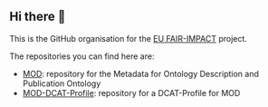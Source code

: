 ## Hi there 👋

This is the GitHub organisation for the [EU FAIR-IMPACT](https://fair-impact.eu/) project.

The repositories you can find here are:

- [MOD](https://github.com/fair-IMPACT/mod): repository for the Metadata for Ontology Description and Publication Ontology
- [MOD-DCAT-Profile](https://github.com/FAIR-IMPACT/MOD-DCAT-profile): repository for a DCAT-Profile for MOD


<!--

**Here are some ideas to get you started:**


🙋‍♀️ A short introduction - what is your organization all about?
🌈 Contribution guidelines - how can the community get involved?
👩‍💻 Useful resources - where can the community find your docs? Is there anything else the community should know?
🍿 Fun facts - what does your team eat for breakfast?
🧙 Remember, you can do mighty things with the power of [Markdown](https://docs.github.com/github/writing-on-github/getting-started-with-writing-and-formatting-on-github/basic-writing-and-formatting-syntax)
-->
